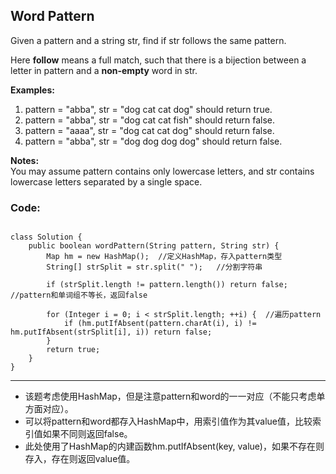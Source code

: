 ## Word Pattern
Given a pattern and a string str, find if str follows the same pattern.

Here <strong>follow</strong> means a full match, such that there is a bijection between a letter in pattern and a <strong>non-empty</strong> word in str.

<strong>Examples:</strong>
 
 1. pattern = "abba", str = "dog cat cat dog" should return true.
 2. pattern = "abba", str = "dog cat cat fish" should return false.
 3. pattern = "aaaa", str = "dog cat cat dog" should return false.
 4. pattern = "abba", str = "dog dog dog dog" should return false.

<strong>Notes:</strong></br>
You may assume pattern contains only lowercase letters, and str contains lowercase letters separated by a single space.

### Code:
<pre><code>
class Solution {
    public boolean wordPattern(String pattern, String str) {
        Map hm = new HashMap();  //定义HashMap，存入pattern类型
        String[] strSplit = str.split(" ");   //分割字符串
        
        if (strSplit.length != pattern.length()) return false;  //pattern和单词组不等长，返回false
        
        for (Integer i = 0; i < strSplit.length; ++i) {  //遍历pattern
            if (hm.putIfAbsent(pattern.charAt(i), i) != hm.putIfAbsent(strSplit[i], i)) return false;    
        }
        return true;
    }
}
</code></pre>

***
* 该题考虑使用HashMap，但是注意pattern和word的一一对应（不能只考虑单方面对应）。
* 可以将pattern和word都存入HashMap中，用索引值作为其value值，比较索引值如果不同则返回false。
* 此处使用了HashMap的内建函数hm.putIfAbsent(key, value)，如果不存在则存入，存在则返回value值。